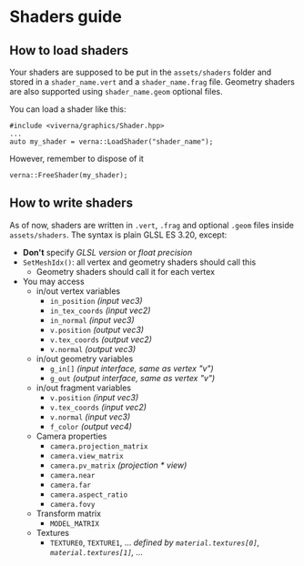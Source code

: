 # Shaders guide

## How to load shaders

Your shaders are supposed to be put in the `assets/shaders` folder and stored in a `shader_name.vert` and a `shader_name.frag` file. Geometry shaders are also supported using `shader_name.geom` optional files.

You can load a shader like this:
```
#include <viverna/graphics/Shader.hpp>
...
auto my_shader = verna::LoadShader("shader_name");
```
However, remember to dispose of it
```
verna::FreeShader(my_shader);
```

## How to write shaders

As of now, shaders are written in `.vert`, `.frag` and optional `.geom` files inside `assets/shaders`. The syntax is plain GLSL ES 3.20, except:

- **Don't** specify *GLSL version* or *float precision*
- `SetMeshIdx()`: all vertex and geometry shaders should call this
    - Geometry shaders should call it for each vertex
- You may access
    - in/out vertex variables
        - `in_position`     _(input vec3)_
        - `in_tex_coords`   _(input vec2)_
        - `in_normal`       _(input vec3)_
        - `v.position`      _(output vec3)_
        - `v.tex_coords`    _(output vec2)_
        - `v.normal`        _(output vec3)_
    - in/out geometry variables
        - `g_in[]`  _(input interface, same as vertex "v")_
        - `g_out`   _(output interface, same as vertex "v")_
    - in/out fragment variables
        - `v.position`      _(input vec3)_
        - `v.tex_coords`    _(input vec2)_
        - `v.normal`        _(input vec3)_
        - `f_color`         _(output vec4)_
    - Camera properties
        - `camera.projection_matrix`
        - `camera.view_matrix`
        - `camera.pv_matrix` _(projection * view)_
        - `camera.near`
        - `camera.far`
        - `camera.aspect_ratio`
        - `camera.fovy`
    - Transform matrix
        - `MODEL_MATRIX`
    - Textures
        - `TEXTURE0`, `TEXTURE1`, ... _defined by `material.textures[0]`, `material.textures[1]`, ..._
